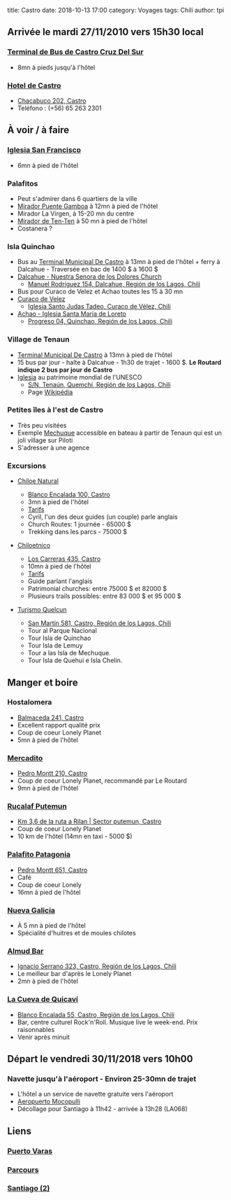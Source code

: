 title: Castro
date: 2018-10-13 17:00
category: Voyages
tags: Chili
author: tpi


## Arrivée le mardi 27/11/2010 vers 15h30 local

### [Terminal de Bus de Castro Cruz Del Sur](https://www.google.fr/maps/place/Terminal+De+Buses+Cruz+Del+Sur+Castro/@-42.4806087,-73.7688856,16z/data=!4m8!1m2!2m1!1scastro+terminal+buses!3m4!1s0x962219e43c892293:0x9bb2fb755fa54bda!8m2!3d-42.4806087!4d-73.7645082)

* 8mn à pieds jusqu'à l'hôtel

### [Hotel de Castro](http://www.hosteriadecastro.cl/)

* [Chacabuco 202, Castro](https://www.google.fr/maps/place/Hotel+de+Castro/@-42.4841029,-73.7640052,17z/data=!3m1!4b1!4m7!3m6!1s0x962219eec190bb13:0x4fa5be209e749cc3!5m1!1s2018-10-28!8m2!3d-42.4841069!4d-73.7618165)
* Teléfono : (+56) 65 263 2301 

## À voir / à faire

### [Iglesia San Francisco](https://www.google.fr/maps/place/san+francisco+Church/@-42.4816915,-73.7637382,17z/data=!4m12!1m6!3m5!1s0x962219e5b4f6d357:0x73b775dd79fe9aa5!2ssan+francisco+Church!8m2!3d-42.481627!4d-73.763723!3m4!1s0x962219e5b4f6d357:0x73b775dd79fe9aa5!8m2!3d-42.481627!4d-73.763723)
* 6mn à pied de l'hôtel

### Palafitos
* Peut s'admirer dans 6 quartiers de la ville
* [Mirador Puente Gamboa](https://www.google.fr/maps/place/Mirador+Gamboa/@-42.4813089,-73.770581,17z/data=!4m12!1m6!3m5!1s0x962219e76800bdab:0xcd5bbd14594f00ca!2sMirador+Gamboa!8m2!3d-42.4813089!4d-73.770581!3m4!1s0x962219e76800bdab:0xcd5bbd14594f00ca!8m2!3d-42.4813089!4d-73.770581) à 12mn à pied de l'hôtel 
* Mirador La Virgen, à 15-20 mn du centre
* [Mirador de Ten-Ten](https://www.google.fr/maps/place/Mirador+Ten+-+Ten/@-42.4641978,-73.7621353,17z/data=!3m1!4b1!4m5!3m4!1s0x9622175aacaca547:0x2e14bbe018ed543!8m2!3d-42.4642018!4d-73.7599466) à 50 mn à pied de l'hôtel
* Costanera ?

### Isla Quinchao
* Bus au [Terminal Municipal De Castro](https://www.google.fr/maps/place/Terminal+Municipal+De+Castro/@-42.4795784,-73.7659128,17z/data=!4m13!1m5!2m4!1sterminal+buses+castro!5m2!5m1!1s2018-11-23!3m6!1s0x962219e384613d25:0x18bb51df1e448cdf!5m1!1s2018-11-23!8m2!3d-42.478556!4d-73.76294) à 13mn à pied de l'hôtel + ferry à Dalcahue - Traversée en bac de 1400 $ à 1600 $
* [Dalcahue - Nuestra Senora de los Dolores Church](https://www.tripadvisor.fr/Attraction_Review-g3468256-d318257-Reviews-Nuestra_Senora_de_los_Dolores_Church-Dalcahue_Isla_Chiloe_Los_Lagos_Region.html)
    * [Manuel Rodríguez 154, Dalcahue, Región de los Lagos, Chili](https://www.google.fr/maps/place/%C3%89glise+Notre-Dame-de-la-Douleur+de+Dalcahue/@-42.379266,-73.6496639,17z/data=!3m1!4b1!4m5!3m4!1s0x96220dfdd992c167:0x6416cd36eb9cfe87!8m2!3d-42.37927!4d-73.6474752)
* Bus pour Curaco de Velez et Achao toutes les 15 à 30 mn
* [Curaco de Velez](https://www.google.fr/maps/place/Curaco+de+V%C3%A9lez,+R%C3%A9gion+des+Lacs,+Chili/@-42.4405371,-73.6737454,12z/data=!4m5!3m4!1s0x96220f1531f2f5c3:0xc40fd903db5bfb33!8m2!3d-42.4405468!4d-73.6037069)
    * [Iglesia Santo Judas Tadeo, Curaco de Vélez, Chili](https://www.google.fr/maps/place/Iglesia+Santo+Judas+Tadeo,+Curaco+de+V%C3%A9lez,+Regi%C3%B3n+de+los+Lagos,+Chili/@-42.4400351,-73.6045715,17z/data=!3m1!4b1!4m5!3m4!1s0x96220f7712c613d7:0xe7f12e24333cb29!8m2!3d-42.4400379!4d-73.6027041)
* [Achao - Iglesia Santa Maria de Loreto](https://www.tripadvisor.fr/Attraction_Review-g303671-d318255-Reviews-Iglesia_Santa_Maria_de_Loreto-Isla_Chiloe_Los_Lagos_Region.html)
    * [Progreso 04, Quinchao, Región de los Lagos, Chili](https://www.google.fr/maps/place/%C3%89glise+Notre-Dame-de-Lorette+d'Achao/@-42.471661,-73.4903059,17z/data=!3m1!4b1!4m5!3m4!1s0x962207a09d4fb3d9:0x76648239c1ce4981!8m2!3d-42.471665!4d-73.4881172)

### Village de Tenaun
* [Terminal Municipal De Castro](https://www.google.fr/maps/place/Terminal+Municipal+De+Castro/@-42.4795784,-73.7659128,17z/data=!4m13!1m5!2m4!1sterminal+buses+castro!5m2!5m1!1s2018-11-23!3m6!1s0x962219e384613d25:0x18bb51df1e448cdf!5m1!1s2018-11-23!8m2!3d-42.478556!4d-73.76294) à 13mn à pied de l'hôtel
* 15 bus par jour - halte à Dalcahue - 1h30 de trajet - 1600 $. **Le Routard indique 2 bus par jour de Castro** 
* [Iglesia](https://www.tripadvisor.fr/Attraction_Review-g3468256-d7186298-Reviews-Iglesia_de_Tenaun-Dalcahue_Isla_Chiloe_Los_Lagos_Region.html) au patrimoine mondial de l'UNESCO
    * [S/N, Tenaún, Quemchi, Región de los Lagos, Chili](https://www.google.fr/maps/place/Iglesia+de+Tena%C3%BAn/@-42.3316878,-73.3772652,17z/data=!3m1!4b1!4m5!3m4!1s0x9618a3fd787d6089:0xbe718168aa812b8e!8m2!3d-42.3316918!4d-73.3750765)
    * Page [Wikipédia](https://fr.wikipedia.org/wiki/%C3%89glise_Notre-Dame-du-Patronage_de_Tena%C3%BAn)
    
### Petites îles à l'est de Castro
* Très peu visitées
* Exemple [Mechuque](https://www.google.fr/maps/place/Mechuque,+Quemchi,+R%C3%A9gion+des+Lacs,+Chili/@-42.3132469,-73.2785642,15z/data=!3m1!4b1!4m5!3m4!1s0x9618a34e10598c83:0x197905d8e0bf794c!8m2!3d-42.3132637!4d-73.2698094) accessible en bateau à partir de Tenaun qui est un joli village sur Piloti
* S'adresser à une agence

### Excursions
* [Chiloe Natural](http://www.chiloenatural.cl/?lang=en)
    * [Blanco Encalada 100, Castro](https://www.google.fr/maps/place/Chiloe+Natural+Turismo/@-42.4825821,-73.7605273,17z/data=!4m16!1m8!3m7!1s0x962219e544682a21:0x88502422beb6d1b9!2sChiloe+Natural+Turismo!5m1!1s2018-11-23!8m2!3d-42.482637!4d-73.7605648!3m6!1s0x962219e544682a21:0x88502422beb6d1b9!5m1!1s2018-11-23!8m2!3d-42.482637!4d-73.7605648)
    * 3mn à pied de l'hôtel
    * [Tarifs](http://www.chiloenatural.cl/wp-content/uploads/2017/07/TARIFARIO-CHILOE-NATURAL-2017-18ENG.pdf)
    * Cyril, l'un des deux guides (un couple) parle anglais
    * Church Routes: 1 journée - 65000 $
    * Trekking dans les parcs - 75000 $
    
* [Chiloetnico](http://www.chiloetnico.cl/)
    * [Los Carreras 435, Castro](https://www.google.fr/maps/place/Chilo%C3%A9tnico/@-42.4813363,-73.7667221,17z/data=!4m16!1m8!3m7!1s0x962219e6920102e1:0x569ca02f9c32906!2sChilo%C3%A9tnico!5m1!1s2018-11-23!8m2!3d-42.4812986!4d-73.7665538!3m6!1s0x962219e6920102e1:0x569ca02f9c32906!5m1!1s2018-11-23!8m2!3d-42.4812986!4d-73.7665538)
    * 10mn à pied de l'hôtel
    * [Tarifs](http://www.chiloetnico.cl/wp-content/uploads/2018/09/tarifas-ingles.pdf)
    * Guide parlant l'anglais
    * Patrimonial churches: entre 75000 $ et 82000 $
    * Plusieurs trails possibles: entre 83 000 $ et 95 000 $
    
* [Turismo Quelcun](http://www.hostalyturismoquelcun.cl/)
    * [San Martín 581, Castro, Región de los Lagos, Chili](https://www.google.com/maps/place/Hostal+y+Turismo+Quelcun/@-42.4788578,-73.7681956,16z/data=!4m7!3m6!1s0x0:0x1006bc267e153b85!5m1!1s2018-11-23!8m2!3d-42.4795683!4d-73.7635765)
    * Tour al Parque Nacional
    * Tour Isla de Quinchao
    * Tour Isla de Lemuy
    * Tour a las Isla de Mechuque.
    * Tour Isla de Quehui e Isla Chelin.

## Manger et boire

### Hostalomera
* [Balmaceda 241, Castro](https://www.google.fr/maps/place/Balmaceda+241,+Castro,+Regi%C3%B3n+de+los+Lagos,+Chili/@-42.4835428,-73.7651352,17z/data=!4m13!1m7!3m6!1s0x962219e5fc618603:0xbb94ab2ae17da80c!2sBalmaceda+241,+Castro,+Regi%C3%B3n+de+los+Lagos,+Chili!3b1!8m2!3d-42.483673!4d-73.7649874!3m4!1s0x962219e5fc618603:0xbb94ab2ae17da80c!8m2!3d-42.483673!4d-73.7649874)
* Excellent rapport qualité prix
* Coup de coeur Lonely Planet
* 5mn à pied de l'hôtel

### [Mercadito](https://www.tripadvisor.fr/Restaurant_Review-g317804-d3699460-Reviews-Mercadito-Castro_Isla_Chiloe_Los_Lagos_Region.html)
* [Pedro Montt 210, Castro](https://www.google.fr/maps/place/El+Mercadito+de+Chilo%C3%A9/@-42.4793833,-73.7627506,17z/data=!3m1!4b1!4m5!3m4!1s0x962219e4bb0ac893:0x4e0473bf6e49d021!8m2!3d-42.4793873!4d-73.7605619)
* Coup de coeur Lonely Planet, recommandé par Le Routard
* 9mn à pied de l'hôtel

### [Rucalaf Putemun](https://www.tripadvisor.fr/Restaurant_Review-g317804-d4591072-Reviews-Rucalaf_Putemun-Castro_Isla_Chiloe_Los_Lagos_Region.html)
* [Km 3,6 de la ruta a Rilan | Sector putemun, Castro](https://www.google.fr/maps/place/Restaurant+Rucalaf/@-42.45118,-73.7892428,13z/data=!4m5!3m4!1s0x962216dc4293f7d5:0x1303d363e62386a6!8m2!3d-42.418448!4d-73.7337444)
* Coup de coeur Lonely Planet
* 10 km de l'hôtel (14mn en taxi - 5000 $)

### [Palafito Patagonia](https://www.tripadvisor.fr/Restaurant_Review-g317804-d5860279-Reviews-Palafito_Patagonia-Castro_Isla_Chiloe_Los_Lagos_Region.html)
* [Pedro Montt 651, Castro](https://www.google.fr/maps/place/Caf%C3%A9+Palafito+Patagonia/@-42.474853,-73.7637107,17z/data=!3m1!4b1!4m5!3m4!1s0x962219e2916f8fcb:0x3887153bb17ac624!8m2!3d-42.474857!4d-73.761522)
* Café
* Coup de coeur Lonely 
* 16mn à pied de l'hôtel

### [Nueva Galicia](https://www.tripadvisor.fr/Restaurant_Review-g317804-d4308671-Reviews-Nueva_Galicia_Restaurante-Castro_Isla_Chiloe_Los_Lagos_Region.html)
* À 5 mn à pied de l'hôtel
* Spécialité d'huitres et de moules chilotes

### [Almud Bar](https://www.tripadvisor.fr/Restaurant_Review-g317804-d7057155-Reviews-Almud_Bar-Castro_Isla_Chiloe_Los_Lagos_Region.html)
* [Ignacio Serrano 323, Castro, Región de los Lagos, Chili](https://www.google.fr/maps/place/Almud+bar/@-42.4825684,-73.7640933,17z/data=!3m1!4b1!4m5!3m4!1s0x962219e572f8415f:0x52a5577ac925cc0a!8m2!3d-42.4825724!4d-73.7619046)
* Le meilleur bar d'après le Lonely Planet
* 2mn à pied de l'hôtel

### [La Cueva de Quicaví](https://www.tripadvisor.fr/Restaurant_Review-g317804-d6513157-Reviews-La_Cueva_de_Quicavi-Castro_Isla_Chiloe_Los_Lagos_Region.html)
* [Blanco Encalada 55, Castro, Región de los Lagos, Chili](https://www.google.com/maps/place/La+Cueva+de+Quicav%C3%AD/@-42.4823315,-73.7623669,17z/data=!3m1!4b1!4m5!3m4!1s0x962219e548f5c94f:0x7ee7b04ba7bdb64b!8m2!3d-42.4823355!4d-73.7601782)
* Bar, centre culturel Rock'n'Roll. Musique live le week-end. Prix raisonnables
* Venir après minuit

## Départ le vendredi 30/11/2018 vers 10h00

### Navette jusqu'à l'aéroport - Environ 25-30mn de trajet

* L'hôtel a un service de navette gratuite vers l'aéroport
* [Aeropuerto Mocopulli](https://www.google.fr/maps/place/Aeropuerto+Mocopulli,+Dalcahue/@-42.3482414,-73.7378369,14z/data=!4m5!3m4!1s0x9622130c76277309:0x93e995628224cb6e!8m2!3d-42.3482449!4d-73.7203274)
* Décollage pour Santiago à 11h42 - arrivée à 13h28 (LA068) 

## Liens

### [Puerto Varas](http://tse-tse.org/2018/10/puerto-varas/index.html)

### [Parcours](http://tse-tse.org/2018/10/chili-2018/index.html)

### [Santiago (2)](http://tse-tse.org/2018/10/santiago-2/index.html)
